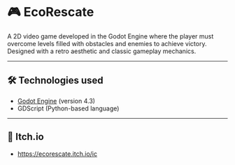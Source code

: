 # 🎮 EcoRescate

A 2D video game developed in the Godot Engine where the player must overcome levels filled with obstacles and enemies to achieve victory. Designed with a retro aesthetic and classic gameplay mechanics.

---

## 🛠️ Technologies used

- [Godot Engine](https://godotengine.org/) (version 4.3)
- GDScript (Python-based language)

---

## 🚀 Itch.io

- https://ecorescate.itch.io/ic

